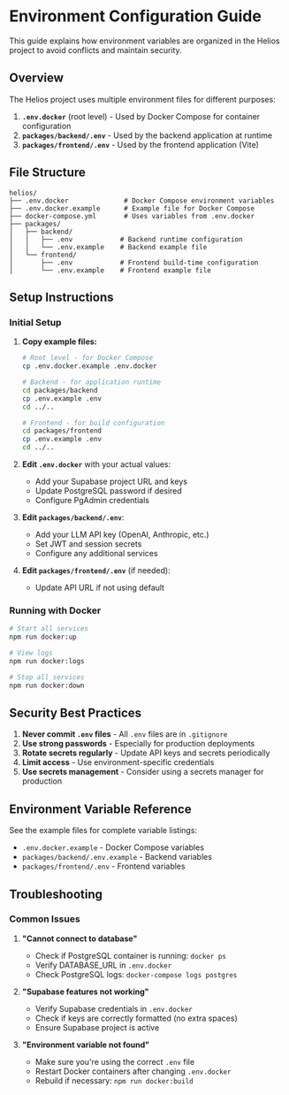 # Environment Configuration Guide

This guide explains how environment variables are organized in the Helios project to avoid conflicts and maintain security.

## Overview

The Helios project uses multiple environment files for different purposes:

1. **`.env.docker`** (root level) - Used by Docker Compose for container configuration
2. **`packages/backend/.env`** - Used by the backend application at runtime
3. **`packages/frontend/.env`** - Used by the frontend application (Vite)

## File Structure

```
helios/
├── .env.docker              # Docker Compose environment variables
├── .env.docker.example      # Example file for Docker Compose
├── docker-compose.yml       # Uses variables from .env.docker
├── packages/
│   ├── backend/
│   │   ├── .env            # Backend runtime configuration
│   │   └── .env.example    # Backend example file
│   └── frontend/
│       ├── .env            # Frontend build-time configuration
│       └── .env.example    # Frontend example file
```

## Setup Instructions

### Initial Setup

1. **Copy example files:**
   ```bash
   # Root level - for Docker Compose
   cp .env.docker.example .env.docker
   
   # Backend - for application runtime
   cd packages/backend
   cp .env.example .env
   cd ../..
   
   # Frontend - for build configuration
   cd packages/frontend
   cp .env.example .env
   cd ../..
   ```

2. **Edit `.env.docker`** with your actual values:
   - Add your Supabase project URL and keys
   - Update PostgreSQL password if desired
   - Configure PgAdmin credentials

3. **Edit `packages/backend/.env`**:
   - Add your LLM API key (OpenAI, Anthropic, etc.)
   - Set JWT and session secrets
   - Configure any additional services

4. **Edit `packages/frontend/.env`** (if needed):
   - Update API URL if not using default

### Running with Docker

```bash
# Start all services
npm run docker:up

# View logs
npm run docker:logs

# Stop all services
npm run docker:down
```

## Security Best Practices

1. **Never commit `.env` files** - All `.env` files are in `.gitignore`
2. **Use strong passwords** - Especially for production deployments
3. **Rotate secrets regularly** - Update API keys and secrets periodically
4. **Limit access** - Use environment-specific credentials
5. **Use secrets management** - Consider using a secrets manager for production

## Environment Variable Reference

See the example files for complete variable listings:
- `.env.docker.example` - Docker Compose variables
- `packages/backend/.env.example` - Backend variables
- `packages/frontend/.env` - Frontend variables

## Troubleshooting

### Common Issues

1. **"Cannot connect to database"**
   - Check if PostgreSQL container is running: `docker ps`
   - Verify DATABASE_URL in `.env.docker`
   - Check PostgreSQL logs: `docker-compose logs postgres`

2. **"Supabase features not working"**
   - Verify Supabase credentials in `.env.docker`
   - Check if keys are correctly formatted (no extra spaces)
   - Ensure Supabase project is active

3. **"Environment variable not found"**
   - Make sure you're using the correct `.env` file
   - Restart Docker containers after changing `.env.docker`
   - Rebuild if necessary: `npm run docker:build`
